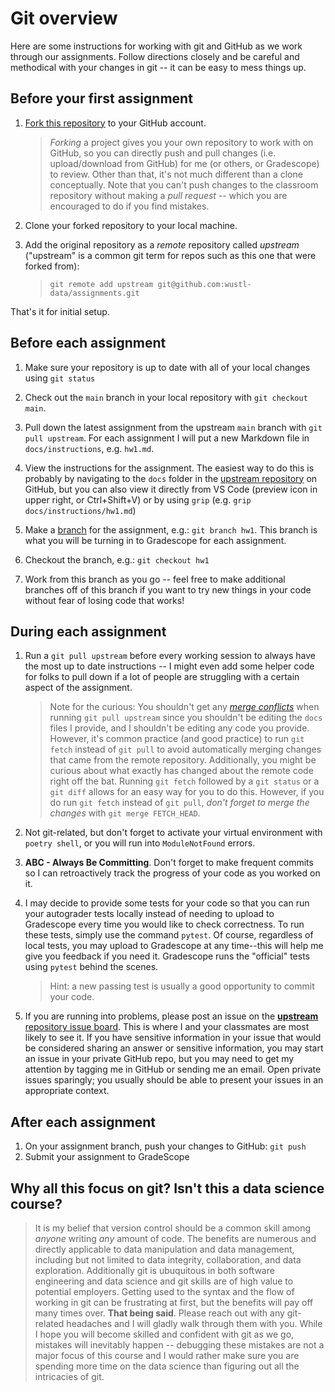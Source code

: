 # Git overview
Here are some instructions for working with git and GitHub as we work through our assignments.  Follow directions closely and be careful and methodical with your changes in git -- it can be easy to mess things up. 

## Before your first assignment

1. [Fork this repository](https://docs.github.com/en/get-started/quickstart/fork-a-repo) to your GitHub account.

    > _Forking_ a project gives you your own repository to work with on GitHub, so you can directly push and pull changes (i.e. upload/download from GitHub) for me (or others, or Gradescope) to review. Other than that, it's not much different than a clone conceptually. Note that you can't push changes to the classroom repository without making a _pull request_ -- which you are encouraged to do if you find mistakes.

2. Clone your forked repository to your local machine.

3. Add the original repository as a _remote_ repository called _upstream_ ("upstream" is a common git term for repos such as this one that were forked from):

    > `git remote add upstream git@github.com:wustl-data/assignments.git`

That's it for initial setup.

## Before each assignment

1. Make sure your repository is up to date with all of your local changes using `git status`

2. Check out the `main` branch in your local repository with `git checkout main`.

3. Pull down the latest assignment from the upstream `main` branch with `git pull upstream`. For each assignment I will put a new Markdown file in `docs/instructions`, e.g. `hw1.md`. 

4. View the instructions for the assignment. The easiest way to do this is probably by navigating to the `docs` folder in the [upstream repository](https://github.com/wustl-data/assignments) on GitHub, but you can also view it directly from VS Code (preview icon in upper right, or Ctrl+Shift+V) or by using `grip` (e.g. `grip docs/instructions/hw1.md`)

5. Make a [branch](https://www.atlassian.com/git/tutorials/using-branches) for the assignment, e.g.: `git branch hw1`. This branch is what you will be turning in to Gradescope for each assignment.

6. Checkout the branch, e.g.: `git checkout hw1`
    
6. Work from this branch as you go -- feel free to make additional branches off of this branch if you want to try new things in your code without fear of losing code that works!

## During each assignment

1. Run a `git pull upstream` before every working session to always have the most up to date instructions -- I might even add some helper code for folks to pull down if a lot of people are struggling with a certain aspect of the assignment.
    > Note for the curious: You shouldn't get any [_merge conflicts_](https://docs.microsoft.com/en-us/visualstudio/version-control/git-resolve-conflicts?view=vs-2022) when running `git pull upstream` since you shouldn't be editing the `docs` files I provide, and I shouldn't be editing any code you provide. However, it's common practice (and good practice) to run `git fetch` instead of `git pull` to avoid automatically merging changes that came from the remote repository. Additionally, you might be curious about what exactly has changed about the remote code right off the bat. Running `git fetch` followed by a `git status` or a `git diff` allows for an easy way for you to do this.  However, if you do run `git fetch` instead of `git pull`, _don't forget to merge the changes_ with `git merge FETCH_HEAD`.

2. Not git-related, but don't forget to activate your virtual environment with `poetry shell`, or you will run into `ModuleNotFound` errors.

3. **ABC - Always Be Committing**. Don't forget to make frequent commits so I can retroactively track the progress of your code as you worked on it.

3. I may decide to provide some tests for your code so that you can run your autograder tests locally instead of needing to upload to Gradescope every time you would like to check correctness. To run these tests, simply use the command `pytest`. Of course, regardless of local tests, you may upload to Gradescope at any time--this will help me give you feedback if you need it. Gradescope runs the "official" tests using `pytest` behind the scenes. 
    > Hint: a new passing test is usually a good opportunity to commit your code.

4. If you are running into problems, please post an issue on the [**upstream** repository issue board](https://github.com/wustl-data/assignments/issues). This is where I and your classmates are most likely to see it. If you have sensitive information in your issue that would be considered sharing an answer or sensitive information, you may start an issue in your private GitHub repo, but you may need to get my attention by tagging me in GitHub or sending me an email. Open private issues sparingly; you usually should be able to present your issues in an appropriate context.


## After each assignment
1. On your assignment branch, push your changes to GitHub: `git push`
2. Submit your assignment to GradeScope 


## Why all this focus on git? Isn't this a data science course?
> It is my belief that version control should be a common skill among _anyone_ writing _any_ amount of code. The benefits are numerous and directly applicable to data manipulation and data management, including but not limited to data integrity, collaboration, and data exploration. Additionally git is ubuquitous in both software engineering and data science and git skills are of high value to potential employers. Getting used to the syntax and the flow of working in git can be frustrating at first, but the benefits will pay off many times over. 
> **That being said**. Please reach out with any git-related headaches and I will gladly walk through them with you. While I hope you will become skilled and confident with git as we go, mistakes will inevitably happen -- debugging these mistakes are not a major focus of this course and I would rather make sure you are spending more time on the data science than figuring out all the intricacies of git.